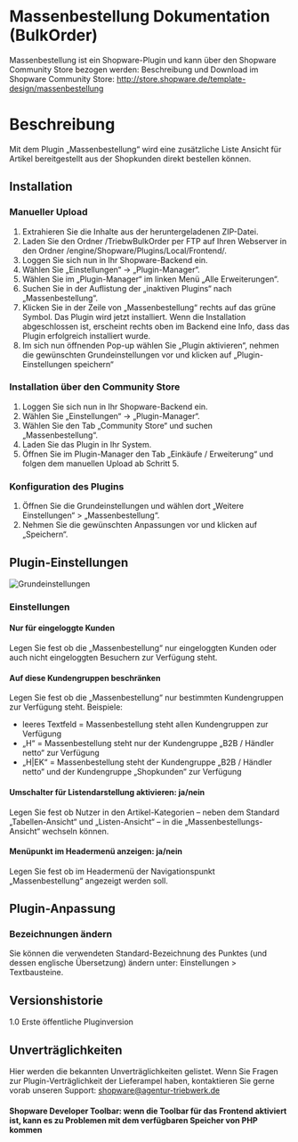 Massenbestellung Dokumentation (BulkOrder)
==================

Massenbestellung ist ein Shopware-Plugin und kann über den Shopware Community Store bezogen werden: 
Beschreibung und Download im Shopware Community Store: http://store.shopware.de/template-design/massenbestellung

# Beschreibung
Mit dem Plugin „Massenbestellung“ wird eine zusätzliche Liste Ansicht für Artikel bereitgestellt aus der Shopkunden direkt bestellen können. 


## Installation
### Manueller Upload
1. Extrahieren Sie die Inhalte aus der heruntergeladenen ZIP-Datei.
2. Laden Sie den Ordner /TriebwBulkOrder per FTP auf Ihren Webserver in den Ordner /engine/Shopware/Plugins/Local/Frontend/.
3. Loggen Sie sich nun in Ihr Shopware-Backend ein.
4. Wählen Sie „Einstellungen“ -> „Plugin-Manager“.
5. Wählen Sie im „Plugin-Manager“ im linken Menü „Alle Erweiterungen“.
6. Suchen Sie in der Auflistung der „inaktiven Plugins“ nach „Massenbestellung“.
7. Klicken Sie in der Zeile von „Massenbestellung“ rechts auf das grüne Symbol. Das Plugin wird jetzt installiert. Wenn die Installation abgeschlossen ist, erscheint rechts oben im Backend eine Info, dass das Plugin erfolgreich installiert wurde.
8. Im sich nun öffnenden Pop-up wählen Sie „Plugin aktivieren“, nehmen die gewünschten Grundeinstellungen vor und klicken auf „Plugin-Einstellungen speichern“


### Installation über den Community Store
1. Loggen Sie sich nun in Ihr Shopware-Backend ein.
2. Wählen Sie „Einstellungen“ -> „Plugin-Manager“.
3. Wählen Sie den Tab „Community Store“ und suchen „Massenbestellung“.
4. Laden Sie das Plugin in Ihr System.
5. Öffnen Sie im Plugin-Manager den Tab „Einkäufe / Erweiterung“ und folgen dem manuellen Upload ab Schritt 5.


### Konfiguration des Plugins
1. Öffnen Sie die Grundeinstellungen und wählen dort „Weitere Einstellungen“ > „Massenbestellung“.
2. Nehmen Sie die gewünschten Anpassungen vor und klicken auf „Speichern“.


## Plugin-Einstellungen
![Grundeinstellungen](http://doku.agentur-triebwerk-shop.de/bulkorder/grundeinstellungen_bulkorder_2.png)
### Einstellungen
#### Nur für eingeloggte Kunden
Legen Sie fest ob die „Massenbestellung“ nur eingeloggten Kunden oder auch nicht eingeloggten Besuchern zur Verfügung steht.

#### Auf diese Kundengruppen beschränken
Legen Sie fest ob die „Massenbestellung“ nur bestimmten Kundengruppen zur Verfügung steht. Beispiele:
* leeres Textfeld =  Massenbestellung  steht allen Kundengruppen zur Verfügung
* „H“ = Massenbestellung   steht nur der Kundengruppe  „B2B / Händler netto“ zur Verfügung
* „H|EK“ = Massenbestellung   steht der Kundengruppe  „B2B / Händler netto“ und der Kundengruppe  „Shopkunden“ zur Verfügung

#### Umschalter für Listendarstellung aktivieren: ja/nein
Legen Sie fest ob Nutzer in den Artikel-Kategorien – neben dem Standard „Tabellen-Ansicht“ und  „Listen-Ansicht“ – in die „Massenbestellungs-Ansicht“ wechseln können.

#### Menüpunkt im Headermenü anzeigen: ja/nein
Legen Sie fest ob im Headermenü der Navigationspunkt „Massenbestellung“ angezeigt werden soll. 

## Plugin-Anpassung  
### Bezeichnungen ändern
Sie können die verwendeten Standard-Bezeichnung des Punktes (und dessen englische Übersetzung) ändern unter: Einstellungen > Textbausteine. 


## Versionshistorie
1.0 Erste öffentliche Pluginversion

## Unverträglichkeiten
Hier werden die bekannten Unverträglichkeiten gelistet.
Wenn Sie Fragen zur Plugin-Verträglichkeit der Lieferampel haben, kontaktieren Sie gerne vorab unseren Support: shopware@agentur-triebwerk.de

#### Shopware Developer Toolbar: wenn die Toolbar für das Frontend aktiviert ist, kann es zu Problemen mit dem verfügbaren Speicher von PHP kommen
 


